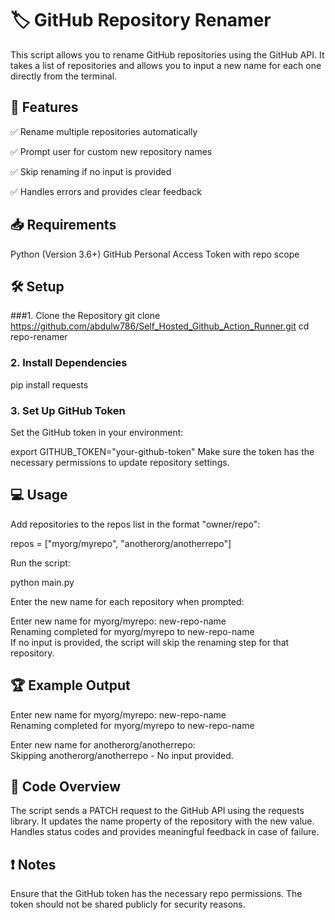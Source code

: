 # 🏷️ GitHub Repository Renamer
This script allows you to rename GitHub repositories using the GitHub API. It takes a list of repositories and allows you to input a new name for each one directly from the terminal.

## 🚀 Features
✅ Rename multiple repositories automatically

✅ Prompt user for custom new repository names

✅ Skip renaming if no input is provided

✅ Handles errors and provides clear feedback

## 📥 Requirements
Python (Version 3.6+)
GitHub Personal Access Token with repo scope
## 🛠️ Setup
###1. Clone the Repository
git clone https://github.com/abdulw786/Self_Hosted_Github_Action_Runner.git
cd repo-renamer

### 2. Install Dependencies
pip install requests

### 3. Set Up GitHub Token
Set the GitHub token in your environment:

export GITHUB_TOKEN="your-github-token"
Make sure the token has the necessary permissions to update repository settings.

## 💻 Usage
Add repositories to the repos list in the format "owner/repo":

repos = ["myorg/myrepo", "anotherorg/anotherrepo"]

Run the script:

python main.py

Enter the new name for each repository when prompted:

Enter new name for myorg/myrepo: new-repo-name  
Renaming completed for myorg/myrepo to new-repo-name  
If no input is provided, the script will skip the renaming step for that repository.

## 🏆 Example Output

Enter new name for myorg/myrepo: new-repo-name  
Renaming completed for myorg/myrepo to new-repo-name  

Enter new name for anotherorg/anotherrepo:  
Skipping anotherorg/anotherrepo - No input provided.

## 📄 Code Overview
The script sends a PATCH request to the GitHub API using the requests library.
It updates the name property of the repository with the new value.
Handles status codes and provides meaningful feedback in case of failure.


## ❗ Notes
Ensure that the GitHub token has the necessary repo permissions.
The token should not be shared publicly for security reasons.
